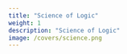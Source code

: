 ```yaml
---
title: "Science of Logic"
weight: 1
description: "Science of Logic"
image: /covers/science.png
---
```

